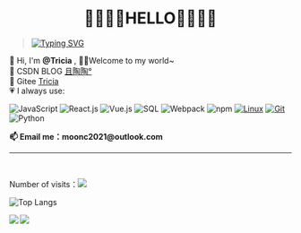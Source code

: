 # <div align="center"> 💛💜💛💜HELLO💜💛💜💛</div>
>  [![Typing SVG](https://readme-typing-svg.demolab.com?font=Fira+Code&size=14&pause=1000&color=7221CD&background=BEBEBE00&random=false&width=435&lines=Fortune+favors+the+bold.🌻)](https://git.io/typing-svg)
<div align="left">
    👋 Hi, I'm <b>@Tricia</b> , 🫶🏼Welcome to my world~
    <br />
    🌱 CSDN BLOG  <a href="https://blog.csdn.net/qq_41675812">且陶陶°</a>
    <br />
    🌱 Gitee <a href="https://gitee.com/chy99">Tricia</a>
    <br />
    <div>
    💗 I always use: 
    
![JavaScript](https://img.shields.io/badge/JavaScript-F7DF1E?style=flat-square&logo=JavaScript&logoColor=ffffff)
![React.js](https://img.shields.io/badge/-React.js-202020?style=flat-square&logo=React&logoColor=75c8ed)
![Vue.js](https://img.shields.io/badge/-Vue.js-4FC08D?style=flat-square&logo=Vue.js&logoColor=ffffff)
![SQL](https://img.shields.io/badge/-pgSQL-3a5e8a?style=flat-square&logo=postgresql&logoColor=75c8ed)
![Webpack](https://img.shields.io/badge/-Webpack-8DD6F9?style=flat-square&logo=webpack&logoColor=ffffff)
![npm](https://img.shields.io/badge/-NPM-CB3837?style=flat-square&logo=npm&logoColor=white)
[![Linux](https://img.shields.io/badge/-Linux-333333?style=flat-square&logo=linux&logoColor=white)](https://www.linuxfoundation.org/)
[![Git](https://img.shields.io/badge/-Git-f05032?style=flat-square&logo=git&logoColor=white)](https://git-scm.com/)
![Python](https://img.shields.io/badge/-Python-1B33A2?style=flat-square&logo=python)
</div>
<b>
    📫 Email me：moonc2021@outlook.com
</b>
</div>
<hr />
<br />

Number of visits：<img  src='https://moe-counter.glitch.me/get/@:Phoebe0?theme=rule34'> 
<br />

![Top Langs](https://github-profile-trophy.vercel.app/?username=Phoebe0&rank=A,B)

<img align='left' src='https://github-readme-stats.vercel.app/api/top-langs/?username=Phoebe0&layout=compact&hide=css&show_icons=true&theme=radical'>  
<img align='left' src='https://streak-stats.demolab.com/?user=Phoebe0&theme=radical&hide_border=true'>





